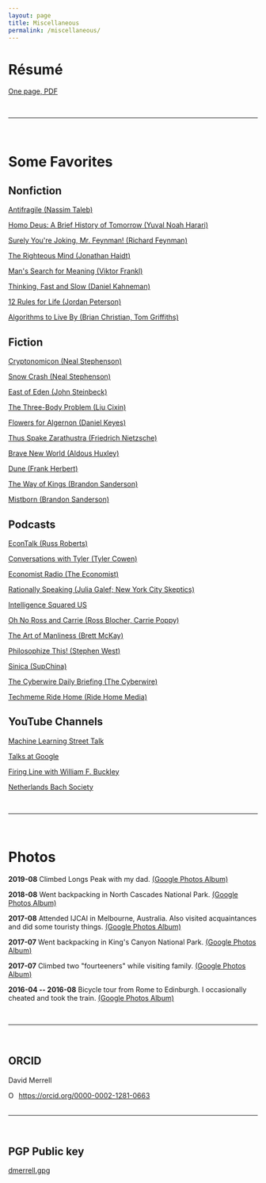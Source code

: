 ```yaml
---
layout: page
title: Miscellaneous
permalink: /miscellaneous/
---
```


<!-- ### Curriculum Vitae

[A short CV]({{site.url}}/assets/cv/dmerrell_cv.pdf)
-->

# R&eacute;sum&eacute; 

[One page, PDF]({{site.url}}/assets/cv/dmerrell_resume.pdf)

<br>

------

<br>

# Some Favorites 

## Nonfiction

[Antifragile (Nassim Taleb)](https://www.amazon.com/Antifragile-Things-That-Disorder-Incerto-ebook/dp/B0083DJWGO/ref=sr_1_1?s=books&ie=UTF8&qid=1518379447&sr=1-1&keywords=antifragile)

[Homo Deus: A Brief History of Tomorrow (Yuval Noah Harari)](https://www.amazon.com/dp/B01BBQ33VE/ref=dp-kindle-redirect?_encoding=UTF8&btkr=1)

[Surely You're Joking, Mr. Feynman! (Richard Feynman)](https://www.amazon.com/Surely-Feynman-Adventures-Curious-Character/dp/0393316041)

[The Righteous Mind (Jonathan Haidt)](https://www.amazon.com/gp/product/B0052FF7YM/ref=ppx_yo_dt_b_d_asin_title_o03?ie=UTF8&psc=1)

[Man's Search for Meaning (Viktor Frankl)](https://www.amazon.com/Mans-Search-Meaning-Viktor-Frankl-ebook/dp/B009U9S6FI/ref=sr_1_3?s=books&ie=UTF8&qid=1518379497&sr=1-3&keywords=man%27s+search+for+meaning)

[Thinking, Fast and Slow (Daniel Kahneman)](https://www.amazon.com/dp/B00555X8OA/ref=dp-kindle-redirect?_encoding=UTF8&btkr=1)

[12 Rules for Life (Jordan Peterson)](https://www.amazon.com/gp/product/B01FPGY5T0/ref=ppx_yo_dt_b_d_asin_title_o05?ie=UTF8&psc=1)

[Algorithms to Live By (Brian Christian, Tom Griffiths)](https://www.amazon.com/Algorithms-Live-Computer-Science-Decisions/dp/1250118360/ref=sr_1_1?s=books&ie=UTF8&qid=1518379407&sr=1-1&keywords=algorithms+to+live+by)

## Fiction 

[Cryptonomicon (Neal Stephenson)](https://www.amazon.com/Cryptonomicon-Neal-Stephenson-ebook/dp/B000FC11A6/ref=sr_1_1?s=books&ie=UTF8&qid=1518379527&sr=1-1&keywords=cryptonomicon)

[Snow Crash (Neal Stephenson)](https://www.amazon.com/Snow-Crash-Novel-Neal-Stephenson-ebook/dp/B000FBJCJE/ref=sr_1_1?keywords=neal+stephenson+snow+crash&qid=1572813735&s=digital-text&sr=1-1)

[East of Eden (John Steinbeck)](https://www.amazon.com/dp/B001BC5HXG/ref=dp-kindle-redirect?_encoding=UTF8&btkr=1)

[The Three-Body Problem (Liu Cixin)](https://www.amazon.com/Three-Body-Problem-Cixin-Liu/dp/0765382032) 

[Flowers for Algernon (Daniel Keyes)](https://www.amazon.com/dp/B003WJQ74E/ref=dp-kindle-redirect?_encoding=UTF8&btkr=1)

[Thus Spake Zarathustra (Friedrich Nietzsche)](https://www.amazon.com/Thus-Spake-Zarathustra-book-none-ebook/dp/B0082USJ9Y/ref=sr_1_14?crid=3FB03NPPBG5LV&keywords=thus+spake+zarathustra+by+friedrich+nietzsche&qid=1572814055&sprefix=thus+spake+zar%2Caps%2C152&sr=8-14)

[Brave New World (Aldous Huxley)](https://www.amazon.com/Brave-New-World-Aldous-Huxley-ebook/dp/B00JTYQJ3K/ref=sr_1_1?s=books&ie=UTF8&qid=1518379598&sr=1-1&keywords=brave+new+world)

[Dune (Frank Herbert)](https://www.amazon.com/Dune-Frank-Herbert-ebook/dp/B00B7NPRY8/ref=sr_1_1?keywords=herbert+dune&qid=1572813486&s=digital-text&sr=1-1)

[The Way of Kings (Brandon Sanderson)](https://www.amazon.com/Way-Kings-Stormlight-Archive-Book-ebook/dp/B003P2WO5E/ref=sr_1_1?keywords=brandon+sanderson+way+of+kings&qid=1572813417&s=digital-text&sr=1-1)

[Mistborn (Brandon Sanderson)](https://www.amazon.com/gp/product/B002GYI9C4/ref=ppx_yo_dt_b_d_asin_title_o01?ie=UTF8&psc=1)


## Podcasts

[EconTalk (Russ Roberts)](http://www.econtalk.org/)

[Conversations with Tyler (Tyler Cowen)](https://conversationswithtyler.com/)

[Economist Radio (The Economist)](https://www.economist.com/podcasts/)

[Rationally Speaking (Julia Galef; New York City Skeptics)](http://rationallyspeakingpodcast.org/)

[Intelligence Squared US](https://www.intelligencesquaredus.org/podcasts)

[Oh No Ross and Carrie (Ross Blocher, Carrie Poppy)](http://ohnopodcast.com/)

[The Art of Manliness (Brett McKay)](https://www.artofmanliness.com/category/podcast/)

[Philosophize This! (Stephen West)](https://www.philosophizethis.org/)

[Sinica (SupChina)](https://supchina.com/series/sinica/)

[The Cyberwire Daily Briefing (The Cyberwire)](https://thecyberwire.com/newsletters/daily-briefing)

[Techmeme Ride Home (Ride Home Media)](https://www.ridehome.info/podcast/techmeme-ride-home/)


## YouTube Channels

[Machine Learning Street Talk](https://www.youtube.com/channel/UCMLtBahI5DMrt0NPvDSoIRQ)

[Talks at Google](https://www.youtube.com/channel/UCbmNph6atAoGfqLoCL_duAg)

[Firing Line with William F. Buckley](https://www.youtube.com/channel/UC9lqW3pQDcUuugXLIpzcUdA)

[Netherlands Bach Society](https://www.youtube.com/channel/UC2kF6qdHRTM_hDYfEmzkS9w)

 
<br>

------

<br>


# Photos

**2019-08** Climbed Longs Peak with my dad.
[(Google Photos Album)](https://photos.app.goo.gl/MyFujuMTdAs4YPX99)

**2018-08** Went backpacking in North Cascades National Park.
[(Google Photos Album)](https://photos.app.goo.gl/GpaPURX7irQWjg1G8)

**2017-08** Attended IJCAI in Melbourne, Australia. Also visited 
acquaintances and did some touristy things.
[(Google Photos Album)](https://goo.gl/photos/nwE17GcCPsxdpGT39)

**2017-07** Went backpacking in King's Canyon National Park.
[(Google Photos Album)](https://photos.app.goo.gl/t8XykVyqvMuYFnxA3)

**2017-07** Climbed two "fourteeners" while visiting family. 
[(Google Photos Album)](https://goo.gl/photos/QPfwSpYcBRjTTfDt5)

**2016-04 -- 2016-08** Bicycle tour from Rome to Edinburgh. I occasionally cheated and took the train. [(Google Photos Album)](https://goo.gl/photos/9ZaJGTrX1ocAGx617)


<br>

------

<br>

## ORCID

David Merrell 
<div itemscope itemtype="https://schema.org/Person"><a itemprop="sameAs" content="https://orcid.org/0000-0002-1281-0663" href="https://orcid.org/0000-0002-1281-0663" target="orcid.widget" rel="me noopener noreferrer" style="vertical-align:top;"><img src="https://orcid.org/sites/default/files/images/orcid_16x16.png" style="width:1em;margin-right:.5em;" alt="ORCID iD icon">https://orcid.org/0000-0002-1281-0663</a></div>

<br>

------

<br>

## PGP Public key

[dmerrell.gpg]({{site.url}}/assets/misc/dmerrell.gpg)

<!---
This is the base Jekyll theme. You can find out more info about customizing your Jekyll theme, as well as basic Jekyll usage documentation at [jekyllrb.com](http://jekyllrb.com/)

You can find the source code for the Jekyll new theme at:
{% include icon-github.html username="jekyll" %} /
[minima](https://github.com/jekyll/minima)

You can find the source code for Jekyll at
{% include icon-github.html username="jekyll" %} /
[jekyll](https://github.com/jekyll/jekyll)
-->
